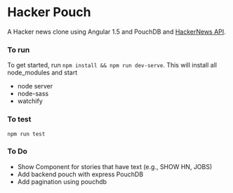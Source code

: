 # Hacker Pouch
A Hacker news clone using Angular 1.5 and PouchDB and [HackerNews API](https://github.com/HackerNews/API).

### To run
To get started, run `npm install && npm run dev-serve`.  This will install all node_modules and start
* node server
* node-sass
* watchify

### To test
`npm run test`

### To Do

* Show Component for stories that have text (e.g., SHOW HN, JOBS)
* Add backend pouch with express PouchDB
* Add pagination using pouchdb
